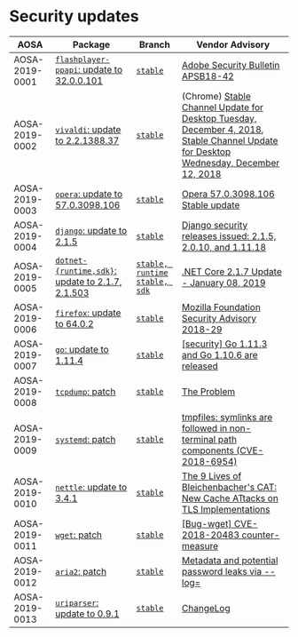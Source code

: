<!-- TITLE: List of announced AOSAs (2019) -->
<!-- SUBTITLE: Security updates for 2019 -->

# Security updates

| AOSA | Package | Branch | Vendor Advisory |
| --- | --- | --- | --- |
| AOSA-2019-0001 | [`flashplayer-ppapi`: update to 32.0.0.101](https://github.com/AOSC-Dev/aosc-os-abbs/issues/1529) | [`stable`](https://github.com/AOSC-Dev/aosc-os-abbs/commit/95ded0e87c7921c736083681be91b4b785356617) | [Adobe Security Bulletin APSB18-42](https://helpx.adobe.com/security/products/flash-player/apsb18-42.html) |
| AOSA-2019-0002 | [`vivaldi`: update to 2.2.1388.37](https://github.com/AOSC-Dev/aosc-os-abbs/issues/1539) | [`stable`](https://github.com/AOSC-Dev/aosc-os-abbs/commit/65a2185e775d3ea7747067ba6b48157fcde993b3) | (Chrome) [Stable Channel Update for Desktop Tuesday, December 4, 2018](https://chromereleases.googleblog.com/2018/12/stable-channel-update-for-desktop.html), [Stable Channel Update for Desktop Wednesday, December 12, 2018](https://chromereleases.googleblog.com/2018/12/stable-channel-update-for-desktop_12.html) |
| AOSA-2019-0003 | [`opera`: update to 57.0.3098.106](https://github.com/AOSC-Dev/aosc-os-abbs/issues/1565) | [`stable`](https://github.com/AOSC-Dev/aosc-os-abbs/commit/c610f4aefaa1a82167568d49ccd905ded2aebcb2) | [Opera 57.0.3098.106 Stable update](https://blogs.opera.com/desktop/2018/12/opera-57-0-3098-106-stable-update/) |
| AOSA-2019-0004 | [`django`: update to 2.1.5](https://github.com/AOSC-Dev/aosc-os-abbs/issues/1568) | [`stable`](https://github.com/AOSC-Dev/aosc-os-abbs/commit/7ea0a9a4ffa88914e82465e4e2d348026ceedfb4) | [Django security releases issued: 2.1.5, 2.0.10, and 1.11.18](https://www.djangoproject.com/weblog/2019/jan/04/security-releases/) |
| AOSA-2019-0005 | [`dotnet-{runtime,sdk}`: update to 2.1.7, 2.1.503](https://github.com/AOSC-Dev/aosc-os-abbs/issues/1588) | [`stable, runtime`](https://github.com/AOSC-Dev/aosc-os-abbs/commit/fec5605893dfe8310f6dc548c19419d3e85ff761) [`stable, sdk`](https://github.com/AOSC-Dev/aosc-os-abbs/commit/9be452a81affb26d5002b8f1f4a6fc1ba77b036b) | [.NET Core 2.1.7 Update - January 08, 2019](https://github.com/dotnet/core/blob/master/release-notes/2.1/2.1.7/2.1.7.md) |
| AOSA-2019-0006 | [`firefox`: update to 64.0.2](https://github.com/AOSC-Dev/aosc-os-abbs/issues/1536) | [`stable`](https://github.com/AOSC-Dev/aosc-os-abbs/commit/19c2601c44671478f2f253828ed8c5bb366f23e8) | [Mozilla Foundation Security Advisory 2018-29](https://www.mozilla.org/en-US/security/advisories/mfsa2018-29/) |
| AOSA-2019-0007 | [`go`: update to 1.11.4](https://github.com/AOSC-Dev/aosc-os-abbs/issues/1537) | [`stable`](https://github.com/AOSC-Dev/aosc-os-abbs/commit/0cbe8cfd48fbb510060502c61517af6c97b6af24) | [\[security\] Go 1.11.3 and Go 1.10.6 are released](https://groups.google.com/forum/#!topic/golang-announce/Kw31K8G7Fi0) |
| AOSA-2019-0008 | [`tcpdump`: patch](https://github.com/AOSC-Dev/aosc-os-abbs/issues/1547) | [`stable`](https://github.com/AOSC-Dev/aosc-os-abbs/commit/fd35c4a096733f4c8a4c9f7e1951db77b9cb1766) | [The Problem](https://github.com/zyingp/temp/blob/master/tcpdump.md) |
| AOSA-2019-0009 | [`systemd`: patch](https://github.com/AOSC-Dev/aosc-os-abbs/issues/1559) | [`stable`](https://github.com/AOSC-Dev/aosc-os-abbs/commit/f51ebd49f6898eeea81327f7a70b201389c8429f) | [tmpfiles: symlinks are followed in non-terminal path components (CVE-2018-6954)](https://github.com/systemd/systemd/issues/7986) |
| AOSA-2019-0010 | [`nettle`: update to 3.4.1](https://github.com/AOSC-Dev/aosc-os-abbs/issues/1560) | [`stable`](https://github.com/AOSC-Dev/aosc-os-abbs/commit/5fc42739bea01fb1e2fe0d7ae42a158aefd3a8a6) | [The 9 Lives of Bleichenbacher's CAT: New Cache ATtacks on TLS Implementations](https://eyalro.net/project/cat/) |
| AOSA-2019-0011 | [`wget`: patch](https://github.com/AOSC-Dev/aosc-os-abbs/issues/1566) | [`stable`](https://github.com/AOSC-Dev/aosc-os-abbs/commit/dc729286106b2fdb44a87bbb03dd2270f845e7cd) | [\[Bug-wget\] CVE-2018-20483 counter-measure](https://lists.gnu.org/archive/html/bug-wget/2018-12/msg00034.html) |
| AOSA-2019-0012 | [`aria2`: patch](https://github.com/AOSC-Dev/aosc-os-abbs/issues/1569) | [`stable`](https://github.com/AOSC-Dev/aosc-os-abbs/commit/6dc6f2a8c87a3e07ceaa6615b72b206a51be1c48) | [Metadata and potential password leaks via --log=](https://github.com/aria2/aria2/issues/1329) |
| AOSA-2019-0013 | [`uriparser`: update to 0.9.1](https://github.com/AOSC-Dev/aosc-os-abbs/issues/1570) | [`stable`](https://github.com/AOSC-Dev/aosc-os-abbs/commit/22d7a91827c28597ace12a3009c2633044d8bcfb) | [ChangeLog](https://github.com/uriparser/uriparser/blob/uriparser-0.9.1/ChangeLog) |
